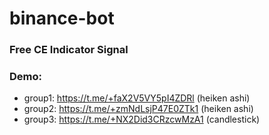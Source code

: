 # binance-bot

### Free CE Indicator Signal

### Demo:
- group1: https://t.me/+faX2V5VY5pI4ZDRl (heiken ashi)
- group2: https://t.me/+zmNdLsjP47E0ZTk1 (heiken ashi)
- group3: https://t.me/+NX2Did3CRzcwMzA1 (candlestick)
